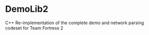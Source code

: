 # DemoLib2
C++ Re-implementation of the complete demo and network parsing codeset for Team Fortress 2
